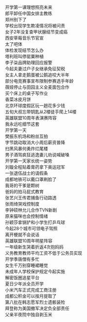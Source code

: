 开学第一课理想照亮未来  
郎平卸任中国女排主教练  
郑州别下了  
学校出现学生欺凌情况将被问责  
女子2年没复查甲状腺结节变成癌  
西安草莓音乐节官宣  
太了吧体  
体检发现结节怎么办  
塔利班叫停罂粟种植  
李子柒品牌助理回应报警  
今起夫妻过户子女继承免征契税  
女主人拿走鹅蛋被公鹅追咬大半年  
部分电竞赛事宣布限制参赛选手年龄  
薇娅停止与田园主义全麦面包合作  
买个床上的桌子写作业  
香菜冰皮月饼  
北京环球度假区玩一趟花多少钱  
五旬大叔忘带钥匙从2楼徒手爬上14楼  
英雄联盟10周年表演赛阵容  
我永远吃细节这套  
开学第一天  
樊振东机场和粉丝互拍  
字节跳动取消大小周后薪资普降  
扫黑风暴何勇炸烂尾楼  
男子酒驾疯狂逃逸妻儿劝说喊破嗓  
开学第一天家长统一姿势  
刘璇全程贴着膏药拿下奥运冠军  
一张退伍战士的请假条  
成都地铁可以戴口罩刷脸了  
我哥的干爹是颗树  
爸妈的拍马屁式教育  
张艺兴王传君捕鱼行动路透  
张雨绮哭戏控制度  
李钟硕林允儿合作TVN新剧  
原来猫咪也会控制情绪  
孙颖莎拿锅铲和小学生打乒乓球  
今起28个城市可领电子驾照  
离开梗就不会说话  
英雄联盟10周年明星阵容  
一年级新生哭着折返4次抱妈妈  
义务教育教师平均工资不低于公务员实现  
开学季唐僧有多忙  
女生千万别穿睡裙睡觉  
未成年人学校保护规定今起实施  
解密饭圈追星平台  
夏日少年派全员开学  
小米汽车正式完成工商注册  
成都公积金可以按月提取了  
第八批在韩志愿军烈士遗骸装殓  
拜登称为美国撤军决定负全部责任  
父亲半夜院中独自剥玉米  
